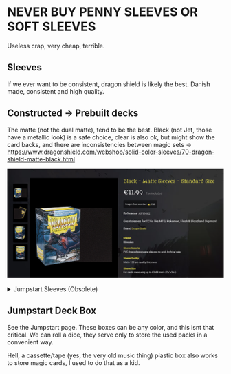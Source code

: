 # NEVER BUY PENNY SLEEVES OR SOFT SLEEVES
Useless crap, very cheap, terrible.

## Sleeves 
If we ever want to be consistent, dragon shield is likely the best. Danish made, consistent and high quality. 


## Constructed -> Prebuilt decks
The matte (not the dual matte), tend to be the best. Black (not Jet, those have a metallic look) is a safe choice, clear is also ok, but might show the card backs, and there are inconsistencies between magic sets -> https://www.dragonshield.com/webshop/solid-color-sleeves/70-dragon-shield-matte-black.html

![Matte Black](images/sleeves/dragon-shield-matte-black.png)



<details>
  <summary>Jumpstart Sleeves (Obsolete)</summary>
  
    ### Jumpstart
    Gamegenic Just Sleeves (box of 250). They seem to be [discontinued, this is their current offerings](https://www.gamegenic.com/product-category/card-sleeves/standard-sleeves/value-pack-200/), but since they are clear, should not be an issue to mix with other brands. 

    I imagine that since the jumpstart will not be used that often, since we mix, getting a total of 500 of these clear is perfect for jumpstart. 3 players is 120 sleeves per session, so, 500 is at least 4 gaming sessions, more if we reuse packs (hence the boxes, see paragraph below)

    https://www.kelz0r.dk/magic/gamegenic-just-sleeves-standard-card-game-size-value-pack-clear-transparentgennemsigtig-250-kortlommer-p-268914.html?utm_source=daisycon&utm_medium=affiliate&utm_campaign=daisycon_adstrong

</details>


## Jumpstart Deck Box
See the Jumpstart page. These boxes can be any color, and this isnt that critical. We can roll a dice, they serve only to store the used packs in a convenient way.

Hell, a cassette/tape (yes, the very old music thing) plastic box also works to store magic cards, I used to do that as a kid.